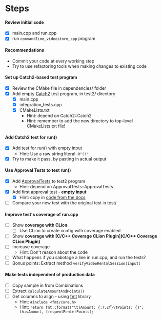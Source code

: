 # Steps

#### Review initial code

* [x] main.cpp and run.cpp
* [x] run `commandline_videostore_cpp` program

#### Recommendations

* Commit your code at every working step
* Try to use refactoring tools when making changes to existing code

#### Set up Catch2-based test program

* [x] Review the CMake file in dependencies/ folder
* [x] Add empty [Catch2](https://github.com/catchorg/Catch2) test program, in test2/ directory
  * [x] main.cpp
  * [x] integration_tests.cpp
  * [x] CMakeLists.txt
    * Hint: depend on Catch2::Catch2
    * Hint: remember to add the new directory to top-level CMakeLists.txt file!

#### Add Catch2 test for run()

* [x] Add test for run() with empty input
  * Hint: Use a raw string literal: `R"()"`
* [x] Try to make it pass, by pasting in actual output

#### Use Approval Tests to test run()

* [x] Add [ApprovalTests](https://github.com/approvals/ApprovalTests.cpp/) to test2 program
  * Hint: depend on ApprovalTests::ApprovalTests
* [x] Add first approval test - **empty input**
  * [x] Hint: copy
    in [code from the docs](https://approvaltestscpp.readthedocs.io/en/latest/generated_docs/UsingCatch.html#code-to-copy-for-your-first-catch2-approvals-test)
* [ ] Compare your new test with the original test in test/

#### Improve test's coverage of run.cpp

* [ ] Show **coverage with CLion**
    * [ ] Use CLion to create config with coverage enabled
* [ ] Show **coverage with [C/C++ Coverage CLion Plugin](C/C++ Coverage CLion Plugin)**
* [ ] Increase coverage
  * Hint: Don't reason about the code
* [ ] What happens if you sabotage a line in run.cpp, and run the tests?
* [ ] Bonus points: Extract method `verifyVideoRentalSession(input)`

#### Make tests independent of production data

* [ ] Copy sample in from Combinations
* [ ] Extract `calculateAmountAndPoints()`
* [ ] Get columns to align - using [fmt](https://github.com/fmtlib/fmt) library
    * Hint: `#include <fmt/core.h>`
    * Hint:  `return fmt::format("\t(Amount: {:7.2f}\tPoints: {}", thisAmount, frequentRenterPoints);`